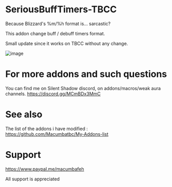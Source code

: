 # SeriousBuffTimers-TBCC
Because Blizzard's %m/%h format is... sarcastic?

This addon change buff / debuff timers format.

Small update since it works on TBCC without any change.

![image](https://user-images.githubusercontent.com/85767653/124336374-1b0bb580-db9e-11eb-9881-bd01fef78e43.png)



# For more addons and such questions 
You can find me on Silent Shadow discord, on addons/macros/weak aura channels.
https://discord.gg/MCmBDx3MmC

 
# See also 
The list of the addons i have modified :
https://github.com/Macumbatbc/My-Addons-list

 

# Support

https://www.paypal.me/macumbafeh

All support is appreciated
